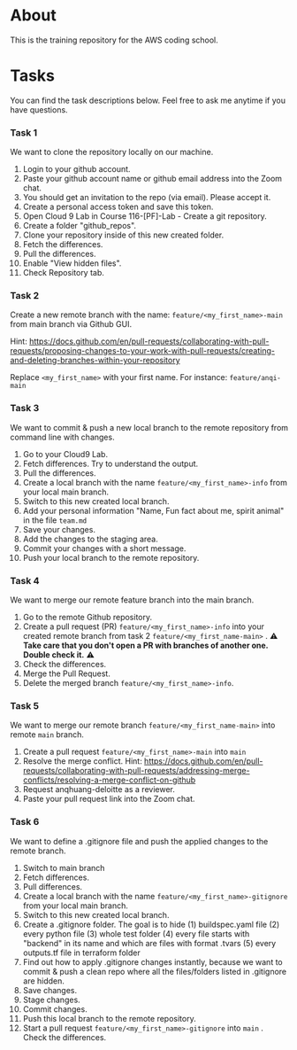 # About

This is the training repository for the AWS coding school.

# Tasks

You can find the task descriptions below. Feel free to ask me anytime if you have questions. 

### Task 1

We want to clone the repository locally on our machine.

1. Login to your github account.
2. Paste your github account name or github email address into the Zoom chat.
3. You should get an invitation to the repo (via email). Please accept it.
4. Create a personal access token and save this token.
5. Open Cloud 9 Lab in Course 116-[PF]-Lab - Create a git repository.
6. Create a folder "github_repos".
7. Clone your repository inside of this new created folder.
8. Fetch the differences.
9. Pull the differences.
10. Enable "View hidden files".
11. Check Repository tab.

### Task 2

Create a new remote branch with the name: ```feature/<my_first_name>-main```  from main branch via Github GUI.

Hint: https://docs.github.com/en/pull-requests/collaborating-with-pull-requests/proposing-changes-to-your-work-with-pull-requests/creating-and-deleting-branches-within-your-repository

Replace ```<my_first_name>``` with your first name. For instance: ```feature/anqi-main```

### Task 3

We want to commit & push a new local branch to the remote repository from command line with changes.

1. Go to your Cloud9 Lab.
2. Fetch differences. Try to understand the output.
3. Pull the differences.
4. Create a local branch with the name ```feature/<my_first_name>-info``` from your local main branch.
5. Switch to this new created local branch.
6. Add your personal information "Name, Fun fact about me, spirit animal" in the file ```team.md```
7. Save your changes.
8. Add the changes to the staging area.
9. Commit your changes with a short message.
10. Push your local branch to the remote repository.

### Task 4

We want to merge our remote feature branch into the main branch.

1. Go to the remote Github repository.
2. Create a pull request (PR) ```feature/<my_first_name>-info``` into your created remote branch from task 2 ```feature/<my_first_name-main>``` . :warning: **Take care that you don't open a PR with branches of another one. Double check it.** :warning:
3. Check the differences.
4. Merge the Pull Request.
5. Delete the merged branch ```feature/<my_first_name>-info```.

### Task 5

We want to merge our remote branch  ```feature/<my_first_name-main>``` into remote ```main``` branch.

1. Create a pull request ```feature/<my_first_name>-main``` into ```main``` 
2. Resolve the merge conflict. Hint: https://docs.github.com/en/pull-requests/collaborating-with-pull-requests/addressing-merge-conflicts/resolving-a-merge-conflict-on-github
3. Request anqhuang-deloitte as a reviewer.
4. Paste your pull request link into the Zoom chat.

### Task 6

We want to define a .gitignore file and push the applied changes to the remote branch.

1. Switch to main branch
2. Fetch differences.
3. Pull differences.
4. Create a local branch with the name ```feature/<my_first_name>-gitignore``` from your local main branch.
5. Switch to this new created local branch.
6. Create a .gitignore folder. The goal is to hide (1) buildspec.yaml file (2) every python file (3) whole test folder (4) every file starts with "backend" in its name and which are files with format .tvars (5) every outputs.tf file in terraform folder 
7. Find out how to apply .gitignore changes instantly, because we want to commit & push a clean repo where all the files/folders listed in .gitignore are hidden.
8. Save changes.
9. Stage changes.
10. Commit changes.
11. Push this local branch to the remote repository.
12. Start a pull request ```feature/<my_first_name>-gitignore``` into ```main``` . Check the differences.
